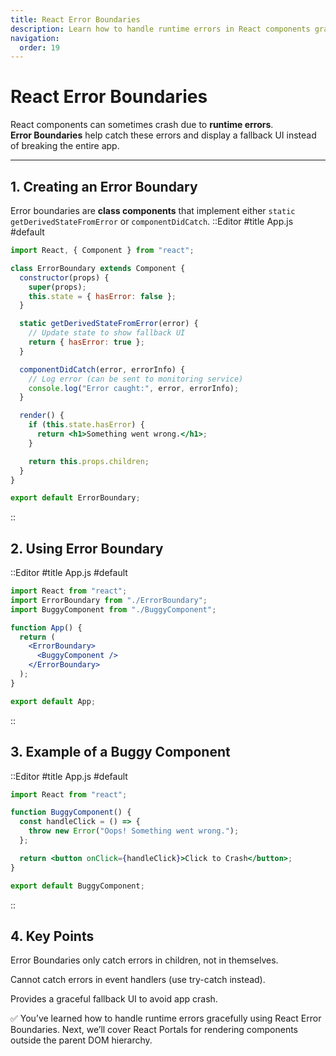 ```yaml
---
title: React Error Boundaries
description: Learn how to handle runtime errors in React components gracefully using Error Boundaries.
navigation:
  order: 19
---
```


# React Error Boundaries

React components can sometimes crash due to **runtime errors**.  
**Error Boundaries** help catch these errors and display a fallback UI instead of breaking the entire app.

---

## 1. Creating an Error Boundary

Error boundaries are **class components** that implement either `static getDerivedStateFromError` or `componentDidCatch`.
::Editor
#title
App.js
#default
```jsx
import React, { Component } from "react";

class ErrorBoundary extends Component {
  constructor(props) {
    super(props);
    this.state = { hasError: false };
  }

  static getDerivedStateFromError(error) {
    // Update state to show fallback UI
    return { hasError: true };
  }

  componentDidCatch(error, errorInfo) {
    // Log error (can be sent to monitoring service)
    console.log("Error caught:", error, errorInfo);
  }

  render() {
    if (this.state.hasError) {
      return <h1>Something went wrong.</h1>;
    }

    return this.props.children;
  }
}

export default ErrorBoundary;
```
::

## 2. Using Error Boundary
::Editor
#title
App.js
#default
```jsx
import React from "react";
import ErrorBoundary from "./ErrorBoundary";
import BuggyComponent from "./BuggyComponent";

function App() {
  return (
    <ErrorBoundary>
      <BuggyComponent />
    </ErrorBoundary>
  );
}

export default App;
```
::
## 3. Example of a Buggy Component
::Editor
#title
App.js
#default
```jsx
import React from "react";

function BuggyComponent() {
  const handleClick = () => {
    throw new Error("Oops! Something went wrong.");
  };

  return <button onClick={handleClick}>Click to Crash</button>;
}

export default BuggyComponent;
```
::
## 4. Key Points
Error Boundaries only catch errors in children, not in themselves.

Cannot catch errors in event handlers (use try-catch instead).

Provides a graceful fallback UI to avoid app crash.

✅ You’ve learned how to handle runtime errors gracefully using React Error Boundaries.
Next, we’ll cover React Portals for rendering components outside the parent DOM hierarchy.